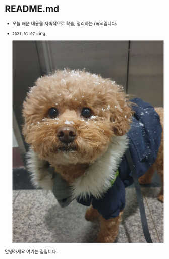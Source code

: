 # README.md

- 오늘 배운 내용을 지속적으로 학습, 정리하는 repo입니다.

- `2021-01-07` ~ing

  ![KakaoTalk_20210107_155254608_03](README.assets/KakaoTalk_20210107_155254608_03.jpg)



안녕하세요 여기는 집입니다.